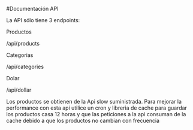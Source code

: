 #Documentación API

La API sólo tiene 3 endpoints:

Productos

/api/products

Categorias

/api/categories

Dolar

/api/dollar

Los productos se obtienen de la Api slow suministrada. 
Para mejorar la performance con esta api utilice un cron y libreria de cache para guardar los productos casa 12 horas y que las peticiones a la api consuman de la cache debido a que los productos no cambian con frecuencia

